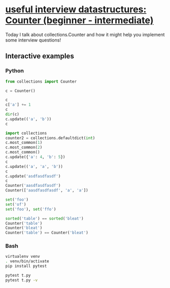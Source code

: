 # [useful interview datastructures: Counter (beginner - intermediate)](https://youtu.be/FzlJxKRPL-4)

Today I talk about collections.Counter and how it might help you implement some interview questions!

## Interactive examples

### Python

```python
from collections import Counter

c = Counter()

c
c['a'] += 1
c
dir(c)
c.update(('a', 'b'))
c

import collections
counter2 = collections.defaultdict(int)
c.most_common(1)
c.most_common(2)
c.most_common()
c.update({'a': 4, 'b': 5})
c
c.update(('a', 'a', 'b'))
c
c.update('asdfasdfasdf')
c
Counter('aasdfasdfasdf')
Counter(['aasdfasdfasdf', 'a', 'a'])

set('foo')
set('of')
set('foo'), set('ffo')

sorted('table') == sorted('bleat')
Counter('table')
Counter('bleat')
Counter('table') == Counter('bleat')
```

### Bash

```bash
virtualenv venv
. venv/bin/activate
pip install pytest

pytest t.py
pytest t.py -v
```
